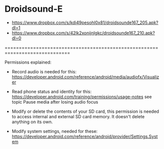 Droidsound-E 
============
* https://www.dropbox.com/s/kdi49pesohl0x81/droidsounde167_205.apk?dl=1
* https://www.dropbox.com/s/42lk2xonijnlgkc/droidsounde167_210.apk?dl=0

=============================================================================

Permissions explained:
* Record audio is needed for this: https://developer.android.com/reference/android/media/audiofx/Visualizer

* Read phone status and identity for this: https://developer.android.com/training/permissions/usage-notes 
see topic Pause media after losing audio focus

* Modify or delete the contents of your SD card, this permission is needed to access internal and external SD card memory. It doesn't delete anything on its own.

* Modify system settings, needed for these: https://developer.android.com/reference/android/provider/Settings.System
